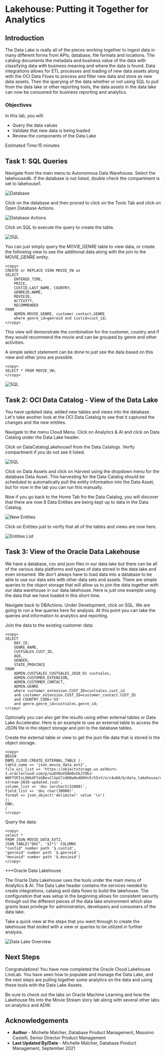 # Lakehouse: Putting it Together for Analytics

## Introduction

The Data Lake is really all of the pieces working together to ingest data in many different forms from APIs, database, file formats and locations. The catalog documents the metadata and business value of the data with classifying data with business meaning and where the data is found. Data integrations allows for ETL processes and loading of new data assets along with the OCI Data Flows to process and filter new data and store as new data assets. Then the querying of the data whether or not using SQL to pull from the data lake or other reporting tools, the data assets in the data lake can now be consumed for business reporting and analytics.

### Objectives

In this lab, you will:
* Query the data values
* Validate that new data is being loaded
* Review the components of the Data Lake

Estimated Time:15 minutes

## Task 1: SQL Queries

Navigate from the main menu to Autonomous Data Warehouse. Select the lakehousedb. If the database is not listed, double check the compartment is set to lakehouse1.

![Database](./images/Databaselisting.png " ")

Click on the database and then proced to click on the Tools Tab and click on Open Database Actions.

![Database Actions](./images/DBActions.png " ")

Click on SQL to execute the query to create the table.

![SQL](./images/SQL_queries.png " ")

You can just simply query the MOVIE_GENRE table to view data, or create the following view to see the additional data along with the join to the MOVIE_GENRE entity.

```
<copy>
CREATE or REPLACE VIEW MOVIE_VW as
SELECT
    ENTERED_TIME,
    PRICE,
    CUSTID,LAST_NAME, COUNTRY,
    GENREID,NAME,
    MOVIEID,
    ACTIVITY,
    RECOMMENDED
FROM
    ADMIN.MOVIE_GENRE, customer_contact,GENRE
    where genre_id=genreid and custid=cust_id;
</copy>
```
This view will demonstrate the combination for the customer, country and if they would recommend the movie and can be grouped by genre and other activities.

A simple select statement can be done to just see the data based on this view and other joins are possible.

```
<copy>
SELECT * FROM MOVIE_VW;
</copy>
```
![SQL](./images/SQL_output.png " ")


## Task 2: OCI Data Catalog - View of the Data Lake

You have updated data, added new tables and views into the database. Let's take another look at the OCI Data Catalog to see that it captured the changes and the new entities.

Navigate to the menu Cloud Menu. Click on Analytics & AI and click on Data Catalog under the Data Lake header.

Click on DataCatalogLakehouse1 from the Data Catalogs. Verify compartment if you do not see it listed.

![SQL](./images/Current_Catalog.png " ")

Click on Data Assets and click on Harvest using the dropdown menu for the database Data Asset. This harvesting for the Data Catalog should be scheduled to automatically pull the entity informaiton into the Data Asset, but for now in the lab you can run this manually.

Now if you go back to the Home Tab fro the Data Catalog, you will discover that there are now 8 Data Entities are being kept up to data in the Data Catalog.

![New Entities](./images/new_entities.png " ")

Click on Entities just to verify that all of the tables and views are now here.

![Entities List](./images/final_catalog.png " ")

## Task 3: View of the Oracle Data Lakehouse

We have a database, csv and json files in our data lake but there can be all of the various data platforms and types of data stored in the data lake and even streamed. We don't always have to load data into a database to be able to use our data sets with other data sets and assets. There are simple queries to the object storage that will allow us to join the data together with our data warehouse in our data lakehouse. Here is just one example using the data that we have loaded in this short time.

Navigate back to DBActions. Under Development, click on SQL. We are going to run a few queries here for analysis. At this point you can take the queries and information to analytics and reporting.

Join the data to the existing customer data:

```
<copy>
SELECT
    DAY_ID,
    GENRE_NAME,
    CUSTSALES.CUST_ID,
    AGE,
    GENDER, 
    STATE_PROVINCE
FROM
    ADMIN.CUSTSALES_CUSTSALES_2020_01 custsales, 
    ADMIN.CUSTOMER_EXTENSION, 
    ADMIN.CUSTOMER_CONTACT,
    ADMIN.GENRE
    where customer_extension.CUST_ID=custsales.cust_id
    and customer_extension.CUST_ID=customer_contact.CUST_ID
    and COUNTRY_CODE='US'
    and genre.genre_id=custsales.genre_id;    
</copy>    
```

Optionally you can also get the results using either external tables or Data Lake Accelerator. Here is an example to use an external table to access the JSON file in the object storage and join to the database tables.

Create the external table or view to get the json file data that is stored in the object storage.
```
<copy>
BEGIN
DBMS_CLOUD.CREATE_EXTERNAL_TABLE (
table_name => 'json_movie_data_ext2',
file_uri_list => 'https://objectstorage.us-ashburn-1.oraclecloud.com/p/ouDV0uXS0m0vSkJ7Ok2-W0FfSPIsLDHkXF7aSBevClUpS7zdD0wOe4DHVn5r5IvY/n/c4u04/b/data_lakehouse/o/export-stream-2020-updated.json',
column_list => 'doc varchar2(32000)',
field_list => 'doc char(30000)',
format => json_object('delimiter' value '\n')
);
END;
/
</copy>
```
Query the data:
```
<copy>
select *
FROM JSON_MOVIE_DATA_EXT2,
JSON_TABLE("DOC", '$[*]' COLUMNS
"custid" number path '$.custid',
"genreid" number path '$.genreid',
"movieid" number path '$.movieid')
</copy>
```

***Oracle Data Lakehouse

The Oracle Data Lakehouse uses the tools under the main menu of Analytics & AI. The Data Lake header contains the services needed to create integrations, catalog and data flows to build the lakehouse. The configuration that was setup in the beginning allows for consistent security through out the different pieces of the data lake environment which also grants least privilege for administration, developers and consumers of the data lake.

Take a quick view at the steps that you went through to create the lakehouse that ended with a view or queries to be utilized in further analysis.

![Data Lake Overview](images/data_lake_overview.png " ")

## Next Steps
Congratulations! You have now completed the Oracle Cloud Lakehouse LiveLab. You have seen how to populate and manage the Data Lake, and the next steps are pulling together some analytics on the data and using these tools with the Data Lake Assets.

Be sure to check out the labs on Oracle Machine Learning and how the Lakehouse fits into the Movie Stream story lab along with several other labs on analytics and ADW.

## Acknowledgements

* **Author** - Michelle Malcher, Database Product Management, Massimo Castelli, Senior Director Product Management
* **Last Updated By/Date** - Michelle Malcher, Database Product Management, September 2021
